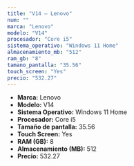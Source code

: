 ```yaml
---
title: "V14 — Lenovo"
num: ""
marca: "Lenovo"
modelo: "V14"
procesador: "Core i5"
sistema_operativo: "Windows 11 Home"
almacenamiento_mb: "512"
ram_gb: "8"
tamano_pantalla: "35.56"
touch_screen: "Yes"
precio: "532.27"
---
```

<ul>
<li><strong>Marca:</strong> Lenovo</li>
<li><strong>Modelo:</strong> V14</li>
<li><strong>Sistema Operativo:</strong> Windows 11 Home</li>
<li><strong>Procesador:</strong> Core i5 </li>
<li><strong>Tamaño de pantalla:</strong> 35.56</li>
<li><strong>Touch Screen:</strong> Yes</li>
<li><strong>RAM (GB):</strong> 8</li>
<li><strong>Almacenamiento (MB):</strong> 512</li>
<li><strong>Precio:</strong> 532.27</li>
</ul>